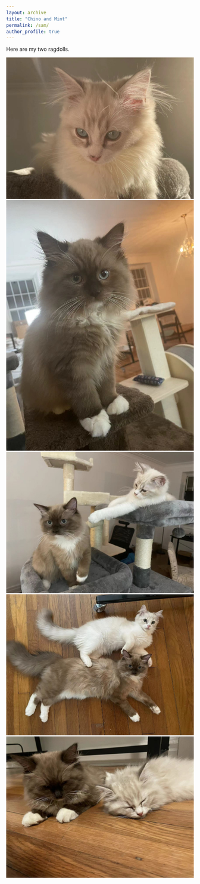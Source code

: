 ```yaml
---
layout: archive
title: "Chino and Mint"
permalink: /sam/
author_profile: true
---
```


<!--  -->

Here are my two ragdolls.

<img src="https://github.com/MexicaneCola/MexicaneCola.github.io/blob/main/images/WechatIMG5.JPEG" class="img-responsive" alt=""> </div>
<img src="https://github.com/MexicaneCola/MexicaneCola.github.io/blob/main/images/WechatIMG7.JPEG" class="img-responsive" alt=""> </div>
<img src="https://github.com/MexicaneCola/MexicaneCola.github.io/blob/main/images/WechatIMG3.JPEG" class="img-responsive" alt=""> </div>
<img src="https://github.com/MexicaneCola/MexicaneCola.github.io/blob/main/images/WechatIMG4.JPEG" class="img-responsive" alt=""> </div>
<img src="https://github.com/MexicaneCola/MexicaneCola.github.io/blob/main/images/WechatIMG6.JPEG" class="img-responsive" alt=""> </div>
  
